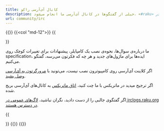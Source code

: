 ```yaml
---
title: کانال آی‌آرسی راکو
description: خیلی از گفتگوها در کانال آی‌آرسی ما انجام می‌شود، «#raku» در irc.libera.chat. ما تلاش می‌کنیم تا با تازه‌واردها خوب باشیم، پس به ما ملحق بشید و هر سوالی در رابطه با راکو دارید بپرسید.
url: community/irc
---
```


{{<row>}}
{{<col "md-12">}}
{{<section id="Raku" heading="#raku">}}

ما درباره‌ی سوال‌ها، نحوه‌ی نصب یک کامپایلر، پیشنهادات برای تغییرات کوچک روی specification، ایده‌ها برای ماژول‌های جدید و هر چه که فکرتون می‌رسه، گفتگو می‌کنیم.

اگر کلاینت آی‌آرسی روی کامپیوترون نصب نیست، می‌تونید با [مرورگرتون به آی‌آرسی وصل بشید](https://web.libera.chat/?channel=#raku).

اگر ترجیح میدید در ماتریکس با ما چت کنید، [اتاق ماتریکس](https://matrix.to/#/#raku:libera.chat) به کانال‌های آی‌آرسی بریج شده.

اگر گفتگوی جالبی را از دست دادید، نگران نباشید، [لاگ‌های عمومی در irclogs.raku.org در دسترس هستند](https://irclogs.raku.org).

{{</section>}}
{{</col>}}
{{</row>}}
